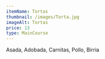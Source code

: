 ```yaml
---
itemName: Tortas
thumbnail: /images/Torta.jpg
imageAlt: Tortas
price: 13
type: MainCourse
---
```

Asada, Adobada, Carnitas, Pollo, Birria